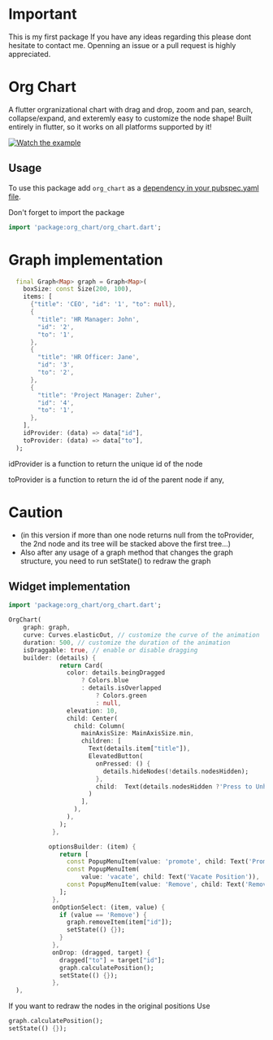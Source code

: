 # Important
This is my first package
If you have any ideas regarding this please dont hesitate to contact me.
Openning an issue or a pull request is highly appreciated.


# Org Chart
A flutter orgranizational chart with drag and drop, zoom and pan, search, collapse/expand, and exteremly easy to customize the node shape!
Built entirely in flutter, so it works on all platforms supported by it!

[![Watch the example](https://img.youtube.com/vi/8pxS-MwHh9w/maxresdefault.jpg)](https://youtu.be/8pxS-MwHh9w)


## Usage
To use this package add `org_chart` as a [dependency in your pubspec.yaml file](https://flutter.dev/docs/development/packages-and-plugins/using-packages).

Don't forget to import the package
```dart
import 'package:org_chart/org_chart.dart';
```

# Graph implementation
```dart
  final Graph<Map> graph = Graph<Map>(
    boxSize: const Size(200, 100),
    items: [
      {"title": 'CEO', "id": '1', "to": null},
      {
        "title": 'HR Manager: John',
        "id": '2',
        "to": '1',
      },
      {
        "title": 'HR Officer: Jane',
        "id": '3',
        "to": '2',
      },
      {
        "title": 'Project Manager: Zuher',
        "id": '4',
        "to": '1',
      },
    ],
    idProvider: (data) => data["id"],
    toProvider: (data) => data["to"],
  );

```
idProvider is a function to return the unique id of the node

toProvider is a function to return the id of the parent node if any, 

# Caution
- (in this version if more than one node returns null from the toProvider, the 2nd node and its tree will be stacked above the first tree...)
- Also after any usage of a graph method that changes the graph structure, you need to run setState() to redraw the graph

## Widget implementation
```dart
import 'package:org_chart/org_chart.dart';

OrgChart(
    graph: graph,
    curve: Curves.elasticOut, // customize the curve of the animation
    duration: 500, // customize the duration of the animation
    isDraggable: true, // enable or disable dragging
    builder: (details) {
              return Card(
                color: details.beingDragged
                    ? Colors.blue
                    : details.isOverlapped
                        ? Colors.green
                        : null,
                elevation: 10,
                child: Center(
                  child: Column(
                    mainAxisSize: MainAxisSize.min,
                    children: [
                      Text(details.item["title"]),
                      ElevatedButton(
                        onPressed: () {
                          details.hideNodes(!details.nodesHidden);
                        },
                        child:  Text(details.nodesHidden ?'Press to Unhide' : 'Press to Hide'),
                      )
                    ],
                  ),
                ),
              );
            },

           optionsBuilder: (item) {
              return [
                const PopupMenuItem(value: 'promote', child: Text('Promote')),
                const PopupMenuItem(
                    value: 'vacate', child: Text('Vacate Position')),
                const PopupMenuItem(value: 'Remove', child: Text('Remove')),
              ];
            },
            onOptionSelect: (item, value) {
              if (value == 'Remove') {
                graph.removeItem(item["id"]);
                setState(() {});
              }
            },
            onDrop: (dragged, target) {
              dragged["to"] = target["id"];
              graph.calculatePosition();
              setState(() {});
            },
  ),
```

If you want to redraw the nodes in the original positions
Use
```dart
graph.calculatePosition();
setState(() {});
```




